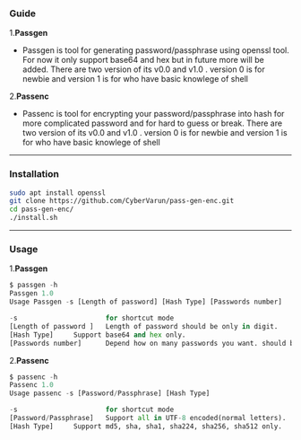 ### Guide

1.**Passgen**

- Passgen is tool for generating password/passphrase using openssl tool. For now it only support base64 and hex but in future more will be added. There are two version of its v0.0 and v1.0 . version 0 is for newbie and version 1 is for who have basic knowlege of shell

2.**Passenc**

- Passenc is tool for encrypting your password/passphrase into hash for more complicated password and for hard to guess or break. There are two version of its v0.0 and v1.0 . version 0 is for newbie and version 1 is for who have basic knowlege of shell
<hr>

### Installation

```bash
sudo apt install openssl
git clone https://github.com/CyberVarun/pass-gen-enc.git
cd pass-gen-enc/
./install.sh
```
<hr>

### Usage

1.**Passgen**

```python
$ passgen -h
Passgen 1.0
Usage Passgen -s [Length of password] [Hash Type] [Passwords number]

-s                      for shortcut mode
[Length of password ]   Length of password should be only in digit.
[Hash Type]     Support base64 and hex only.
[Passwords number]      Depend how on many passwords you want. should be only in digit.
```

2.**Passenc**

```python
$ passenc -h
Passenc 1.0
Usage passenc -s [Password/Passphrase] [Hash Type]

-s                      for shortcut mode
[Password/Passphrase]   Support all in UTF-8 encoded(normal letters).
[Hash Type]     Support md5, sha, sha1, sha224, sha256, sha512 only.
```
